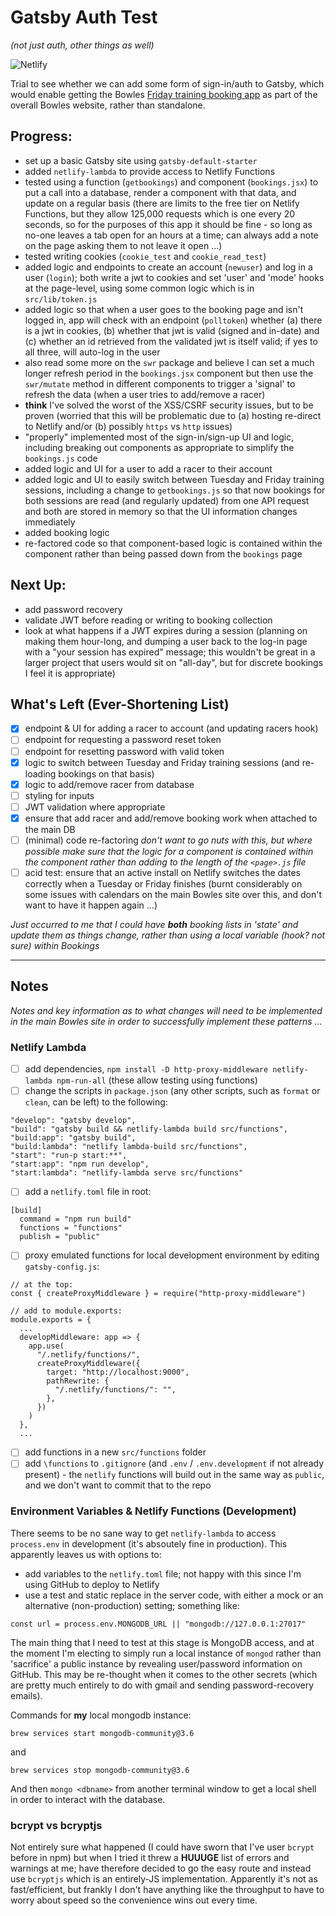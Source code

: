 # Gatsby Auth Test

_(not just auth, other things as well)_

![Netlify](https://img.shields.io/netlify/3bfed8ff-cbb4-4a8c-8be5-b215ad2667a8)

Trial to see whether we can add some form of sign-in/auth to Gatsby, which would enable getting
the Bowles [Friday training booking app](https://bowles-friday-training.vercel.app/) as part of
the overall Bowles website, rather than standalone.

## Progress:

- set up a basic Gatsby site using `gatsby-default-starter`
- added `netlify-lambda` to provide access to Netlify Functions
- tested using a function (`getbookings`) and component (`bookings.jsx`) to put a call into a
  database, render a component with that data, and update on a regular basis (there are limits
  to the free tier on Netlify Functions, but they allow 125,000 requests which is one every 20
  seconds, so for the purposes of this app it should be fine - so long as no-one leaves a tab
  open for an hours at a time; can always add a note on the page asking them to not leave it
  open ...)
- tested writing cookies (`cookie_test` and `cookie_read_test`)
- added logic and endpoints to create an account (`newuser`) and log in a user (`login`); both write
  a jwt to cookies and set 'user' and 'mode' hooks at the page-level, using some common logic which
  is in `src/lib/token.js`
- added logic so that when a user goes to the booking page and isn't logged in, app will check with
  an endpoint (`polltoken`) whether (a) there is a jwt in cookies, (b) whether that jwt is valid
  (signed and in-date) and (c) whether an id retrieved from the validated jwt is itself valid; if
  yes to all three, will auto-log in the user
- also read some more on the `swr` package and believe I can set a much longer refresh period in the
  `bookings.jsx` component but then use the `swr/mutate` method in different components to trigger
  a 'signal' to refresh the data (when a user tries to add/remove a racer)
- **think** I've solved the worst of the XSS/CSRF security issues, but to be proven (worried that
  this will be problematic due to (a) hosting re-direct to Netlify and/or (b) possibly `https` vs
  `http` issues)
- "properly" implemented most of the sign-in/sign-up UI and logic, including breaking out components
  as appropriate to simplify the `bookings.js` code
- added logic and UI for a user to add a racer to their account
- added logic and UI to easily switch between Tuesday and Friday training sessions, including a
  change to `getbookings.js` so that now bookings for both sessions are read (and regularly
  updated) from one API request and both are stored in memory so that the UI information changes
  immediately
- added booking logic
- re-factored code so that component-based logic is contained within the component rather than
  being passed down from the `bookings` page

## Next Up:

- add password recovery
- validate JWT before reading or writing to booking collection
- look at what happens if a JWT expires during a session (planning on making them hour-long, and
  dumping a user back to the log-in page with a "your session has expired" message; this wouldn't
  be great in a larger project that users would sit on "all-day", but for discrete bookings I feel
  it is appropriate)

## What's Left (Ever-Shortening List)

- [x] endpoint & UI for adding a racer to account (and updating racers hook)
- [ ] endpoint for requesting a password reset token
- [ ] endpoint for resetting password with valid token
- [x] logic to switch between Tuesday and Friday training sessions (and re-loading bookings on
      that basis)
- [x] logic to add/remove racer from database
- [ ] styling for inputs
- [ ] JWT validation where appropriate
- [x] ensure that add racer and add/remove booking work when attached to the main DB
- [ ] (minimal) code re-factoring _don't want to go nuts with this, but where possible make sure
  that the logic for a component is contained within the component rather than adding to the length
  of the `<page>.js` file_
- [ ] acid test: ensure that an active install on Netlify switches the dates correctly when a
      Tuesday or Friday finishes (burnt considerably on some issues with calendars on the main Bowles
      site over this, and don't want to have it happen again ...)

_Just occurred to me that I could have **both** booking lists in 'state' and update them as things
change, rather than using a local variable (hook? not sure) within Bookings_

---

## Notes

_Notes and key information as to what changes will need to be implemented in the main Bowles site
in order to successfully implement these patterns ..._

### Netlify Lambda

- [ ] add dependencies, `npm install -D http-proxy-middleware netlify-lambda npm-run-all` (these allow
  testing using functions)
- [ ] change the scripts in `package.json` (any other scripts, such as `format` or `clean`, can be left)
  to the following:

```
"develop": "gatsby develop",
"build": "gatsby build && netlify-lambda build src/functions",
"build:app": "gatsby build",
"build:lambda": "netlify lambda-build src/functions",
"start": "run-p start:**",
"start:app": "npm run develop",
"start:lambda": "netlify-lambda serve src/functions"
```

- [ ] add a `netlify.toml` file in root:

```
[build]
  command = "npm run build"
  functions = "functions"
  publish = "public"
```

- [ ] proxy emulated functions for local development environment by editing `gatsby-config.js`:

```
// at the top:
const { createProxyMiddleware } = require("http-proxy-middleware")

// add to module.exports:
module.exports = {
  ...
  developMiddleware: app => {
    app.use(
      "/.netlify/functions/",
      createProxyMiddleware({
        target: "http://localhost:9000",
        pathRewrite: {
          "/.netlify/functions/": "",
        },
      })
    )
  },
  ...
```

- [ ] add functions in a new `src/functions` folder
- [ ] add `\functions` to `.gitignore` (and `.env` / `.env.development` if not already present) -
  the `netlify` functions will build out in the same way as `public`, and we don't want to commit
  that to the repo

### Environment Variables & Netlify Functions (Development)

There seems to be no sane way to get `netlify-lambda` to access `process.env` in development
(it's absoutely fine in production). This apparently leaves us with options to:

- add variables to the `netlify.toml` file; not happy with this since I'm using GitHub to deploy
  to Netlify
- use a test and static replace in the server code, with either a mock or an alternative
  (non-production) setting; something like:

```
const url = process.env.MONGODB_URL || "mongodb://127.0.0.1:27017"
```

The main thing that I need to test at this stage is MongoDB access, and at the moment I'm electing
to simply run a local instance of `mongod` rather than 'sacrifice' a public instance by revealing
user/password information on GitHub. This may be re-thought when it comes to the other secrets
(which are pretty much entirely to do with gmail and sending password-recovery emails).

Commands for **my** local mongodb instance:

```
brew services start mongodb-community@3.6
```

and

```
brew services stop mongodb-community@3.6
```

And then `mongo <dbname>` from another terminal window to get a local shell in order to interact
with the database.

### bcrypt vs bcryptjs

Not entirely sure what happened (I could have sworn that I've user `bcrypt` before in npm) but when
I tried it threw a **HUUUGE** list of errors and warnings at me; have therefore decided to go the
easy route and instead use `bcryptjs` which is an entirely-JS implementation. Apparently it's not
as fast/efficient, but frankly I don't have anything like the throughput to have to worry about
speed so the convenience wins out every time.
